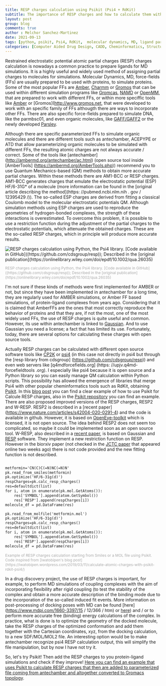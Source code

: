 ```yaml
---
title: RESP charges calculation using Psikit (Psi4 + RdKit)
subtitle: The importance of RESP charges and how to calculate them with open source tools
layout: post
group: blog
comments: true
author : Melchor Sanchez-Martinez
date: 2021-09-13
tags: [python, psikit, Psi4, RdKit,  molecular dynamics, MD, ligand parameterization, ligand setup]
categories: [Computer Aided Drug Design, CADD, Cheminformatics, Structure Based Drug Design, SBDD, Python libraries]
---
```

<!-- excerpt-start -->
Restrained electrostatic potential atomic partial charges (RESP) charges calculation is nowadays a common practice to prepare ligands for MD simulations. <!-- excerpt-end --> It is a highly useful and widely used method of assigning partial charges to molecules for simulations. Molecular Dynamics, MD, force-fields (FFs) are usually prepared to be used with proteins, to simulate proteins. Some of the most popular FFs are [Amber](http://ambermd.org), [Charmm](https://www.charmm.org) or [Gromos](http://www.gromos.net) that can be used within different simulation programs like [Gromcas](http://www.gromacs.org), [NAMD](https://www.ks.uiuc.edu/Research/namd/) or [OpenMM](https://github.com/openmm/openmm), that are prepared to work with different FFs, or within more speciffic tools like [Amber](http://ambermd.org) or [Gromos](http://www.gromos.net, that were developed to work with an specific family of FFs althougth there are ways to incorporate other FFs. There are also specific force-fields prepared to simulate DNA, like the parmbsc01, and even organic molecules, like [GAFF/GAFF2](http://ambermd.org/antechamber/gaff.html) or the newly developed [Parsley](https://openforcefield.org/community/news/general/introducing-openforcefield-1.0/).

Although there are specific parameterized FFs to simulate organic molecules and there are different tools such as antechamber, ACEPYPE or ATD that allow parameterizing organic molecules to be simulated with different FFs, the resulting atomic charges are not always accurate / correct. Some of the tools like [antechamber] (http://ambermd.org/antechamber/ac.html) (open source tool inside [AmberTools] (https://ambermd.org/AmberTools.php)) recommend you to use Quantum Mechanics-based (QM) methods to obtain more accurate partial charges. Within these methods there are AM1-BCC or RESP charges. AM1-BCC generates charges that emulate the electrostatic potential (ESP) HF/6-31G* of a molecule (more information can be found in the [original article describing the method](https: //pubmed.ncbi.nlm.nih . gov / 12395429 /)). The so-called ESP charges are derived from fitting a classical Coulomb model to the molecular electrostatic potentials QM. Although simulation methods using ESP charges are used to reproduce the geometries of hydrogen-bonded complexes, the strength of these interactions is overestimated. To overcome this problem, it is possible to use a restriction function during the adjustment of the partial charges to the electrostatic potentials, which attenuate the obtained charges. These are the so-called RESP charges, which in principle will produce more accurate results.

<img src="https://xpic.x-mol.com/20191211%2F10.1002_qua.26035.jpg" alt="RESP charges calculation using Python, the Psi4 library. [Code available in GitHub]((https://github.com/cdsgroup/resp)); Described in the [original publication](https://onlinelibrary.wiley.com/doi/epdf/10.1002/qua.26035)" title="RESP charges calculation using Python, the Psi4 library. [Code available in GitHub]((https://github.com/cdsgroup/resp)); Described in the [original publication](https://onlinelibrary.wiley.com/doi/epdf/10.1002/qua.26035)">
<p style="font-size:12px;color:darkgrey" class="text-center">RESP charges calculation using Python, the Psi4 library. [Code available in GitHub]((https://github.com/cdsgroup/resp)); Described in the [original publication](https://onlinelibrary.wiley.com/doi/epdf/10.1002/qua.26035)</p>

I'm not sure if these kinds of methods were first implemented for AMBER or not, but since they have been implemented in antechamber for a long time, they are regularly used for AMBER simulations, or Amber FF based simulations, of protein-ligand complexes from years ago. Considering that it is claimed that AmberFFs are the ones that most correctly reproduce the behavior of proteins and that they are, if not the most, one of the most widely used FFs, the use of RESP charges is quite useful and common. However, its use within antechamber is linked to [Gaussian](https://gaussian.com). And to use Gaussian you need a license; a fact that has limited its use. Fortunately, today, there are several options for calculating these charges with open source tools.

Actually RESP charges can be calculated with different open source software tools like [CP2K](https://www.cp2k.org/howto:resp) or [psi4](https://psicode.org) (in this case not directly in psi4 but through the [resp library from cdsgroup] (https://github.com/cdsgroup/resp)) and even web servers like [q4mdforcefields.org] (https: //upjv.q4md-forcefieldtools .org). I especially like psi4 because it is open source and a Python library so you can easily manage QM calculation within Python scripts. This possibility has allowed the emergence of libraries that merge Psi4 with other popular cheminformatics tools such as RdKit, obtaining [Psikit](https://github.com/Mishima-syk/psikit). In this [blog post](https://iwatobipen.wordpress.com/2019/03/11/calculate-atomic-charges-with-psikit-rdkit-psi4/) you can find a clear example of how to use Psikit for Calcule RESP charges, also in the [Psikit repository](https://github.com/Mishima-syk/psikit) you can find an example. There are also proposed improved versions of the RESP charges, RESP2 and W-RESP. RESP2 is described in a [recent paper] (https://www.nature.com/articles/s42004-020-0291-4) and the code is available in github. However, it is based on [OpenEye-toolkit](https://docs.eyesopen.com/toolkits/python/index.html) which is licensed, it is not open source. The idea behind RESP2 does not seem too complicated, so maybe it could be implemented soon as an open source tool. W-RESP, also described in a [recent paper](https://www.biorxiv.org/content/10.1101/2020.09.14.296012v1.full.pdf), is based on Gaussian and [RESP](q4md-forcefieldtools.org) software. They implement a new restriction function on RESP. However in the biorxiv paper (not checked in the [JCTC paper](https://pubs.acs.org/doi/abs/10.1021/acs.jctc.0c00976) that appeared online two weeks ago) there is not code provided and the new fitting function is not described.

~~~html

metformin='CN(C)C(=N)NC(=N)N'
pk.read_from_smiles(metformin)
pk.optimize('HF/6-31g(d)')
respCharges=pk.calc_resp_charges()
res=defaultdict(list)
for i, atom in enumerate(pk.mol.GetAtoms()):
    res['SYMBOL'].append(atom.GetSymbol())
    res['RESP'].append(respCharges[i])
molecule_df = pd.DataFrame(res)

pk.read_from_molfile('metformin.mol')
pk.optimize('HF/6-31g(d)')
respCharges=pk.calc_resp_charges()
res=defaultdict(list)
for i, atom in enumerate(pk.mol.GetAtoms()):
    res['SYMBOL'].append(atom.GetSymbol())
    res['RESP'].append(respCharges[i])
molecule_df = pd.DataFrame(res)

~~~
<p style="font-size:12px;color:darkgrey" class="text-center">Example of RESP charges calculation starting from Smiles or a MOL file using Psikit. Code inspired from [Iwatobipen's blog post](https://iwatobipen.wordpress.com/2019/03/11/calculate-atomic-charges-with-psikit-rdkit-psi4/) </p>

In a drug discovery project, the use of RESP charges is important, for example, to perform MD simulations of coupling complexes with the aim of incorporating flexibility after rigid coupling (to test the stability of the complex and obtain a more accurate description of the binding mode due to the incorporation of the so-called induced fit events. More information on post-processing of docking poses with MD can be found [here](https://www.mdpi.com/1660-3397/15 / 12/366 / htm) or [here](https://onlinelibrary.wiley.com/doi/abs/10.1002/wcms.1320)) and / or to perform more accurate free (binding) energy calculations of the complex. In practice, what is done is to optimize the geometry of the docked molecule, take the RESP charges of the optimized conformation and add them together with the Cartesian coordinates, xyz, from the docking calculation, to a new SDF/MOL/MOL2 file. An interesting option would be to make antechamber recognize psi4 RESP calculation output, this will simplify the file manipulation, but by now I have not try it.

 So, let's try Psikit! Then add the RESP charges to you protein-ligand simulations and check if they improve! [Here you can find an example that uses Psikit to calculate RESP charges that then are added to parameterized file coming from antechamber and altogether converted to Gromacs topology](https://github.com/MelchorSanchez/blog_post_example_scripts/blob/main/resp_calculation.py).
